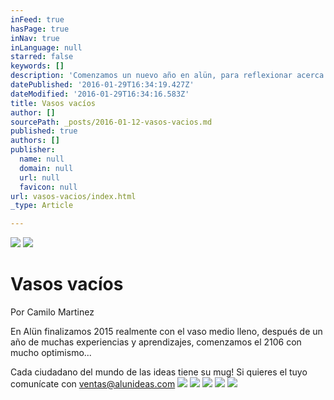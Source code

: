 ```yaml
---
inFeed: true
hasPage: true
inNav: true
inLanguage: null
starred: false
keywords: []
description: 'Comenzamos un nuevo año en alün, para reflexionar acerca de lo que el 2105 ha sido para el equipo desarrollamos una serie de mugs conmemorativos, para que cada uno recuerde y se alimente de las experiencias y aprendizajes  '
datePublished: '2016-01-29T16:34:19.427Z'
dateModified: '2016-01-29T16:34:16.583Z'
title: Vasos vacíos
author: []
sourcePath: _posts/2016-01-12-vasos-vacios.md
published: true
authors: []
publisher:
  name: null
  domain: null
  url: null
  favicon: null
url: vasos-vacios/index.html
_type: Article

---
```

![](https://s3-us-west-2.amazonaws.com/the-grid-img/p/e7eeb52054e0f6f30eecfdf58e003c50a0f39d63.jpg)
![](https://s3-us-west-2.amazonaws.com/the-grid-img/p/c33061966c2366f32b6a2b7ac51bb7c473cb4834.jpg)

# Vasos vacíos

Por Camilo Martinez

En Alün finalizamos 2015 realmente con el vaso medio lleno, después de un año de muchas experiencias y aprendizajes, comenzamos el 2106 con mucho optimismo...

Cada ciudadano del mundo de las ideas tiene su mug! Si quieres el tuyo comunícate con ventas@alunideas.com
![](https://s3-us-west-2.amazonaws.com/the-grid-img/p/d4482c5c4d12234a5596e42105da59cd05c22432.jpg)
![](https://the-grid-user-content.s3-us-west-2.amazonaws.com/0a959982-ed73-4af7-8565-8148a0b50a3f.jpg)
![](https://the-grid-user-content.s3-us-west-2.amazonaws.com/af5cd1c2-fa6b-41ba-95bc-3b26937689c4.jpg)
![](https://the-grid-user-content.s3-us-west-2.amazonaws.com/ce479e49-1518-443b-b11c-16d0e76bcf24.jpg)
![](https://the-grid-user-content.s3-us-west-2.amazonaws.com/df29cba1-9c4d-47e2-b17c-026db1ef7906.jpg)